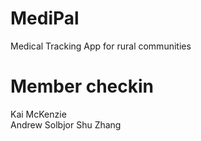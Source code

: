 # MediPal
Medical Tracking App for rural communities

# Member checkin
Kai McKenzie  
Andrew Solbjor
Shu Zhang
